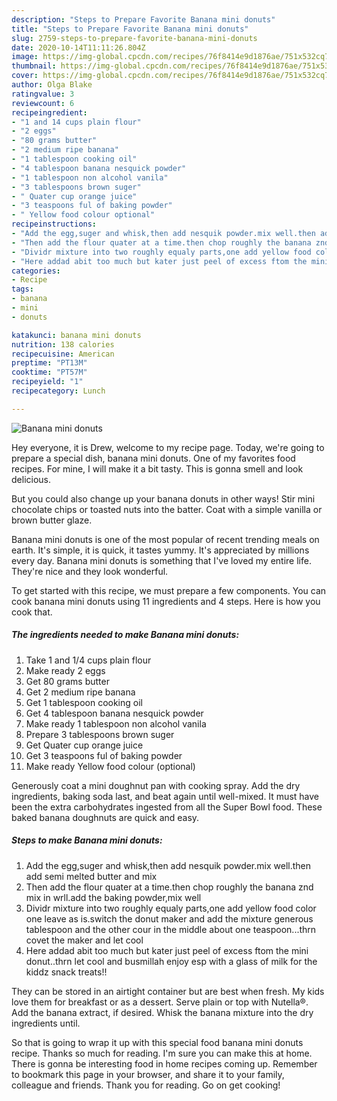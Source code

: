 ```yaml
---
description: "Steps to Prepare Favorite Banana mini donuts"
title: "Steps to Prepare Favorite Banana mini donuts"
slug: 2759-steps-to-prepare-favorite-banana-mini-donuts
date: 2020-10-14T11:11:26.804Z
image: https://img-global.cpcdn.com/recipes/76f8414e9d1876ae/751x532cq70/banana-mini-donuts-recipe-main-photo.jpg
thumbnail: https://img-global.cpcdn.com/recipes/76f8414e9d1876ae/751x532cq70/banana-mini-donuts-recipe-main-photo.jpg
cover: https://img-global.cpcdn.com/recipes/76f8414e9d1876ae/751x532cq70/banana-mini-donuts-recipe-main-photo.jpg
author: Olga Blake
ratingvalue: 3
reviewcount: 6
recipeingredient:
- "1 and 14 cups plain flour"
- "2 eggs"
- "80 grams butter"
- "2 medium ripe banana"
- "1 tablespoon cooking oil"
- "4 tablespoon banana nesquick powder"
- "1 tablespoon non alcohol vanila"
- "3 tablespoons brown suger"
- " Quater cup orange juice"
- "3 teaspoons ful of baking powder"
- " Yellow food colour optional"
recipeinstructions:
- "Add the egg,suger and whisk,then add nesquik powder.mix well.then add semi melted butter and mix"
- "Then add the flour quater at a time.then chop roughly the banana znd mix in wrll.add the baking powder,mix well"
- "Dividr mixture into two roughly equaly parts,one add yellow food color one leave as is.switch the donut maker and add the mixture generous tablespoon and the other cour in the middle about one teaspoon...thrn covet the maker and let cool"
- "Here addad abit too much but kater just peel of excess ftom the mini donut..thrn let cool and busmillah enjoy esp with a glass of milk for the kiddz snack treats!!"
categories:
- Recipe
tags:
- banana
- mini
- donuts

katakunci: banana mini donuts 
nutrition: 138 calories
recipecuisine: American
preptime: "PT13M"
cooktime: "PT57M"
recipeyield: "1"
recipecategory: Lunch

---
```



![Banana mini donuts](https://img-global.cpcdn.com/recipes/76f8414e9d1876ae/751x532cq70/banana-mini-donuts-recipe-main-photo.jpg)

Hey everyone, it is Drew, welcome to my recipe page. Today, we're going to prepare a special dish, banana mini donuts. One of my favorites food recipes. For mine, I will make it a bit tasty. This is gonna smell and look delicious.

But you could also change up your banana donuts in other ways! Stir mini chocolate chips or toasted nuts into the batter. Coat with a simple vanilla or brown butter glaze.

Banana mini donuts is one of the most popular of recent trending meals on earth. It's simple, it is quick, it tastes yummy. It's appreciated by millions every day. Banana mini donuts is something that I've loved my entire life. They're nice and they look wonderful.


To get started with this recipe, we must prepare a few components. You can cook banana mini donuts using 11 ingredients and 4 steps. Here is how you cook that.

<!--inarticleads1-->

##### The ingredients needed to make Banana mini donuts:

1. Take 1 and 1/4 cups plain flour
1. Make ready 2 eggs
1. Get 80 grams butter
1. Get 2 medium ripe banana
1. Get 1 tablespoon cooking oil
1. Get 4 tablespoon banana nesquick powder
1. Make ready 1 tablespoon non alcohol vanila
1. Prepare 3 tablespoons brown suger
1. Get  Quater cup orange juice
1. Get 3 teaspoons ful of baking powder
1. Make ready  Yellow food colour (optional)


Generously coat a mini doughnut pan with cooking spray. Add the dry ingredients, baking soda last, and beat again until well-mixed. It must have been the extra carbohydrates ingested from all the Super Bowl food. These baked banana doughnuts are quick and easy. 

<!--inarticleads2-->

##### Steps to make Banana mini donuts:

1. Add the egg,suger and whisk,then add nesquik powder.mix well.then add semi melted butter and mix
1. Then add the flour quater at a time.then chop roughly the banana znd mix in wrll.add the baking powder,mix well
1. Dividr mixture into two roughly equaly parts,one add yellow food color one leave as is.switch the donut maker and add the mixture generous tablespoon and the other cour in the middle about one teaspoon...thrn covet the maker and let cool
1. Here addad abit too much but kater just peel of excess ftom the mini donut..thrn let cool and busmillah enjoy esp with a glass of milk for the kiddz snack treats!!


They can be stored in an airtight container but are best when fresh. My kids love them for breakfast or as a dessert. Serve plain or top with Nutella®. Add the banana extract, if desired. Whisk the banana mixture into the dry ingredients until. 

So that is going to wrap it up with this special food banana mini donuts recipe. Thanks so much for reading. I'm sure you can make this at home. There is gonna be interesting food in home recipes coming up. Remember to bookmark this page in your browser, and share it to your family, colleague and friends. Thank you for reading. Go on get cooking!
